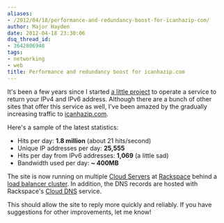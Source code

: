 ```yaml
---
aliases:
- /2012/04/18/performance-and-redundancy-boost-for-icanhazip-com/
author: Major Hayden
date: 2012-04-18 23:30:06
dsq_thread_id:
- 3642806948
tags:
- networking
- web
title: Performance and redundancy boost for icanhazip.com
---
```


It's been a few years since I started [a little project][1] to operate a service to return your IPv4 and IPv6 address. Although there are a bunch of other sites that offer this service as well, I've been amazed by the gradually increasing traffic to [icanhazip.com][2].

Here's a sample of the latest statistics:

  * Hits per day: **1.8 million** (about 21 hits/second)
  * Unique IP addresses per day: **25,555**
  * Hits per day from IPv6 addresses: **1,069** (a little sad)
  * Bandwidth used per day: **~ 400MB**

The site is now running on multiple [Cloud Servers][3] at [Rackspace][4] behind a [load balancer cluster][5]. In addition, the DNS records are hosted with Rackspace's [Cloud DNS][6] service.

This should allow the site to reply more quickly and reliably. If you have suggestions for other improvements, let me know!

 [1]: /2009/07/31/get-the-public-facing-ip-for-any-server-with-icanhazip-com/
 [2]: http://icanhazip.com/
 [3]: http://www.rackspace.com/cloud/cloud_hosting_products/servers/
 [4]: http://www.rackspace.com/cloud/
 [5]: http://www.rackspace.com/cloud/cloud_hosting_products/loadbalancers/
 [6]: http://www.rackspace.com/cloud/cloud_hosting_products/dns/